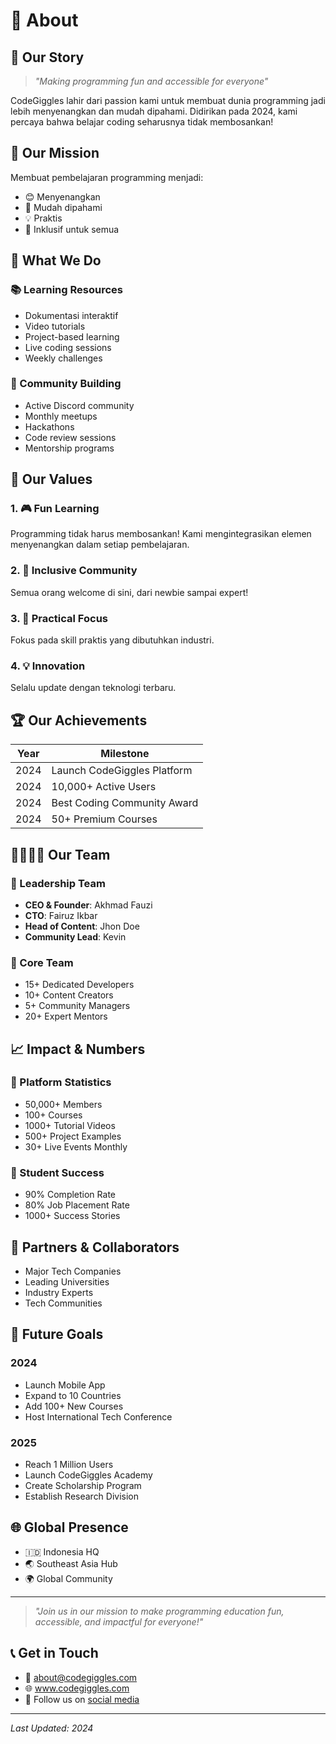 # 🚀 About

## 🌟 Our Story

> *"Making programming fun and accessible for everyone"*

CodeGiggles lahir dari passion kami untuk membuat dunia programming jadi lebih menyenangkan dan mudah dipahami. Didirikan pada 2024, kami percaya bahwa belajar coding seharusnya tidak membosankan!

## 💫 Our Mission
Membuat pembelajaran programming menjadi:
* 😊 Menyenangkan
* 🎯 Mudah dipahami
* 💡 Praktis
* 🤝 Inklusif untuk semua

## 🎯 What We Do

### 📚 Learning Resources
* Dokumentasi interaktif
* Video tutorials
* Project-based learning
* Live coding sessions
* Weekly challenges

### 👥 Community Building
* Active Discord community
* Monthly meetups
* Hackathons
* Code review sessions
* Mentorship programs

## 🌈 Our Values

### 1. 🎮 Fun Learning
Programming tidak harus membosankan! Kami mengintegrasikan elemen menyenangkan dalam setiap pembelajaran.

### 2. 🤝 Inclusive Community
Semua orang welcome di sini, dari newbie sampai expert!

### 3. 🎯 Practical Focus
Fokus pada skill praktis yang dibutuhkan industri.

### 4. 💡 Innovation
Selalu update dengan teknologi terbaru.

## 🏆 Our Achievements

| Year | Milestone |
|------|-----------|
| 2024 | Launch CodeGiggles Platform |
| 2024 | 10,000+ Active Users |
| 2024 | Best Coding Community Award |
| 2024 | 50+ Premium Courses |

## 👨‍👩‍👧‍👦 Our Team

### 🎨 Leadership Team
* **CEO & Founder**: Akhmad Fauzi
* **CTO**: Fairuz Ikbar
* **Head of Content**: Jhon Doe
* **Community Lead**: Kevin

### 🚀 Core Team
* 15+ Dedicated Developers
* 10+ Content Creators
* 5+ Community Managers
* 20+ Expert Mentors

## 📈 Impact & Numbers

### 🌟 Platform Statistics
* 50,000+ Members
* 100+ Courses
* 1000+ Tutorial Videos
* 500+ Project Examples
* 30+ Live Events Monthly

### 💪 Student Success
* 90% Completion Rate
* 80% Job Placement Rate
* 1000+ Success Stories

## 🤝 Partners & Collaborators
* Major Tech Companies
* Leading Universities
* Industry Experts
* Tech Communities

## 🎯 Future Goals

### 2024
* Launch Mobile App
* Expand to 10 Countries
* Add 100+ New Courses
* Host International Tech Conference

### 2025
* Reach 1 Million Users
* Launch CodeGiggles Academy
* Create Scholarship Program
* Establish Research Division

## 🌐 Global Presence
* 🇮🇩 Indonesia HQ
* 🌏 Southeast Asia Hub
* 🌍 Global Community

---

> *"Join us in our mission to make programming education fun, accessible, and impactful for everyone!"*

## 📞 Get in Touch
* 📧 about@codegiggles.com
* 🌐 www.codegiggles.com
* 📱 Follow us on [social media](#)

---
*Last Updated: 2024*